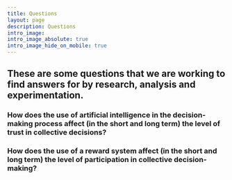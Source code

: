 ```yaml
---
title: Questions
layout: page
description: Questions
intro_image:
intro_image_absolute: true
intro_image_hide_on_mobile: true
---
```


## These are some questions that we are working to find answers for by research, analysis and experimentation.

### How does the use of artificial intelligence in the decision-making process affect (in the short and long term) the level of trust in collective decisions?

### How does the use of a reward system affect (in the short and long term) the level of participation in collective decision-making?